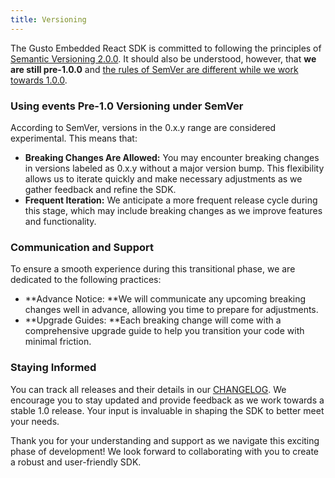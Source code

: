```yaml
---
title: Versioning
---
```


The Gusto Embedded React SDK is committed to following the principles of [Semantic Versioning 2.0.0](https://semver.org/). It should also be understood, however, that **we are still pre-1.0.0** and [the rules of SemVer are different while we work towards 1.0.0](https://semver.org/#spec-item-4).

### Using events Pre-1.0 Versioning under SemVer

According to SemVer, versions in the 0.x.y range are considered experimental. This means that:

- **Breaking Changes Are Allowed:** You may encounter breaking changes in versions labeled as 0.x.y without a major version bump. This flexibility allows us to iterate quickly and make necessary adjustments as we gather feedback and refine the SDK.
- **Frequent Iteration:** We anticipate a more frequent release cycle during this stage, which may include breaking changes as we improve features and functionality.

### Communication and Support

To ensure a smooth experience during this transitional phase, we are dedicated to the following practices:

- **Advance Notice: **We will communicate any upcoming breaking changes well in advance, allowing you time to prepare for adjustments.
- **Upgrade Guides: **Each breaking change will come with a comprehensive upgrade guide to help you transition your code with minimal friction.

### Staying Informed

You can track all releases and their details in our [CHANGELOG](https://www.npmjs.com/package/@gusto/embedded-react-sdk?activeTab=code). We encourage you to stay updated and provide feedback as we work towards a stable 1.0 release. Your input is invaluable in shaping the SDK to better meet your needs.

Thank you for your understanding and support as we navigate this exciting phase of development! We look forward to collaborating with you to create a robust and user-friendly SDK.
